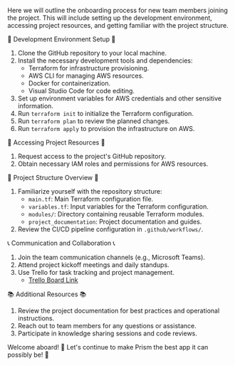 Here we will outline the onboarding process for new team members joining the project. This will include setting up the development environment, accessing project resources, and getting familiar with the project structure.

🚀 Development Environment Setup 🚀
1. Clone the GitHub repository to your local machine.
2. Install the necessary development tools and dependencies:
   - Terraform for infrastructure provisioning.
    - AWS CLI for managing AWS resources.
    - Docker for containerization.
    - Visual Studio Code for code editing.
3. Set up environment variables for AWS credentials and other sensitive information.
4. Run `terraform init` to initialize the Terraform configuration.
5. Run `terraform plan` to review the planned changes.
6. Run `terraform apply` to provision the infrastructure on AWS.

🔑 Accessing Project Resources 🔑
1. Request access to the project's GitHub repository.
2. Obtain necessary IAM roles and permissions for AWS resources.

📁 Project Structure Overview 📁
1. Familiarize yourself with the repository structure:
   - `main.tf`: Main Terraform configuration file.
   - `variables.tf`: Input variables for the Terraform configuration.
   - `modules/`: Directory containing reusable Terraform modules.
   - `project_documentation`: Project documentation and guides.
2. Review the CI/CD pipeline configuration in `.github/workflows/`.

📞 Communication and Collaboration 📞
1. Join the team communication channels (e.g., Microsoft Teams).
2. Attend project kickoff meetings and daily standups.
3. Use Trello for task tracking and project management.
    - [Trello Board Link](https://trello.com/b/HxRjosg6/team-work)

📚 Additional Resources 📚
1. Review the project documentation for best practices and operational instructions.
2. Reach out to team members for any questions or assistance.
3. Participate in knowledge sharing sessions and code reviews.

Welcome aboard! 🎉 Let's continue to make Prism the best app it can possibly be! 🚀